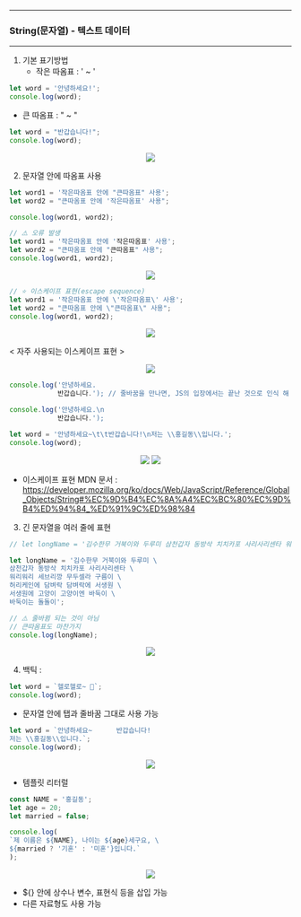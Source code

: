 -----
### String(문자열) - 텍스트 데이터
-----
1. 기본 표기방법
   - 작은 따옴표 : ' ~ '
```js
let word = '안녕하세요!';
console.log(word);
```

   - 큰 따옴표 : " ~ "
```js
let word = "반갑습니다!";
console.log(word);
```
<div align="center">
<img src="https://github.com/sooyounghan/Web/assets/34672301/a7996cf8-7027-4d59-aebe-1e1cc5f57d51">
</div>

2. 문자열 안에 따옴표 사용
```js
let word1 = '작은따옴표 안에 "큰따옴표" 사용';
let word2 = "큰따옴표 안에 '작은따옴표' 사용";

console.log(word1, word2);
```

```js
// ⚠️ 오류 발생
let word1 = '작은따옴표 안에 '작은따옴표' 사용';
let word2 = "큰따옴표 안에 "큰따옴표" 사용";
console.log(word1, word2);
```
<div align="center">
<img src="https://github.com/sooyounghan/Web/assets/34672301/0d33bdde-7f5e-4548-97cd-72333896c153">
</div>

```js
// ⭐️ 이스케이프 표현(escape sequence)
let word1 = '작은따옴표 안에 \'작은따옴표\' 사용';
let word2 = "큰따옴표 안에 \"큰따옴표\" 사용";
console.log(word1, word2);
```
<div align="center">
<img src="https://github.com/sooyounghan/Web/assets/34672301/8b636b49-1615-4c5a-926b-8e14c83b7717">
</div>

< 자주 사용되는 이스케이프 표현 >
<div align="center">
<img src="https://github.com/sooyounghan/Web/assets/34672301/ff280b99-3270-4612-ae6f-62a01501fb97">
</div>

```js
console.log('안녕하세요.
            반갑습니다.'); // 줄바꿈을 만나면, JS의 입장에서는 끝난 것으로 인식 해 오류 발생

console.log('안녕하세요.\n
            반갑습니다.');

let word = '안녕하세요~\t\t반갑습니다!\n저는 \\홍길동\\입니다.';
console.log(word);
```
<div align="center">
<img src="https://github.com/sooyounghan/Web/assets/34672301/32e7a036-9bb9-4583-b5b3-58cc680bfe50">
<img src="https://github.com/sooyounghan/Web/assets/34672301/13c84349-df8b-40d7-b3be-7d4ea33f9f49">
</div>

  - 이스케이프 표현 MDN 문서 : https://developer.mozilla.org/ko/docs/Web/JavaScript/Reference/Global_Objects/String#%EC%9D%B4%EC%8A%A4%EC%BC%80%EC%9D%B4%ED%94%84_%ED%91%9C%ED%98%84

3. 긴 문자열을 여러 줄에 표현
```js
// let longName = '김수한무 거북이와 두루미 삼천갑자 동방삭 치치카포 사리사리센타 워리워리 세브리깡 무두셀라 구름이 허리케인에 담벼락 담벼락에 서생원 서생원에 고양이 고양이엔 바둑이 바둑이는 돌돌이';

let longName = '김수한무 거북이와 두루미 \
삼천갑자 동방삭 치치카포 사리사리센타 \
워리워리 세브리깡 무두셀라 구름이 \
허리케인에 담벼락 담벼락에 서생원 \
서생원에 고양이 고양이엔 바둑이 \
바둑이는 돌돌이';

// ⚠️ 줄바뀜 되는 것이 아님
// 큰따옴표도 마찬가지
console.log(longName);
```
<div align="center">
<img src="https://github.com/sooyounghan/Web/assets/34672301/7900f7d5-e538-4c8e-b5d6-0d5e7be66b11">
</div>

4. 백틱 :
```js
let word = `헬로헬로~ 🤩`;
console.log(word);
```
  - 문자열 안에 탭과 줄바꿈 그대로 사용 가능
```js
let word = `안녕하세요~		반갑습니다!
저는 \\홍길동\\입니다.`;
console.log(word);
```
<div align="center">
<img src="https://github.com/sooyounghan/Web/assets/34672301/3cadc936-7052-4d50-81c1-9dfeff065397">
</div>

  - 템플릿 리터럴
```js
const NAME = '홍길동';
let age = 20;
let married = false;

console.log(
`제 이름은 ${NAME}, 나이는 ${age}세구요, \
${married ? '기혼' : '미혼'}입니다.`
);
```
<div align="center">
<img src="https://github.com/sooyounghan/Web/assets/34672301/5b7b23ee-c5fc-4c03-ae92-69a45262940e">
</div>

   + ${} 안에 상수나 변수, 표현식 등을 삽입 가능
   + 다른 자료형도 사용 가능
